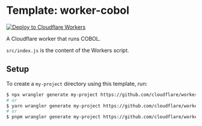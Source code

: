 # Template: worker-cobol

[![Deploy to Cloudflare Workers](https://deploy.workers.cloudflare.com/button)](https://deploy.workers.cloudflare.com/?url=https://github.com/cloudflare/workers-sdk/tree/main/templates/experimental/worker-cobol)

A Cloudflare worker that runs COBOL.

`src/index.js` is the content of the Workers script.

## Setup

To create a `my-project` directory using this template, run:

```sh
$ npx wrangler generate my-project https://github.com/cloudflare/workers-sdk/templates/experimental/worker-cobol
# or
$ yarn wrangler generate my-project https://github.com/cloudflare/workers-sdk/templates/experimental/worker-cobol
# or
$ pnpm wrangler generate my-project https://github.com/cloudflare/workers-sdk/templates/experimental/worker-cobol
```
